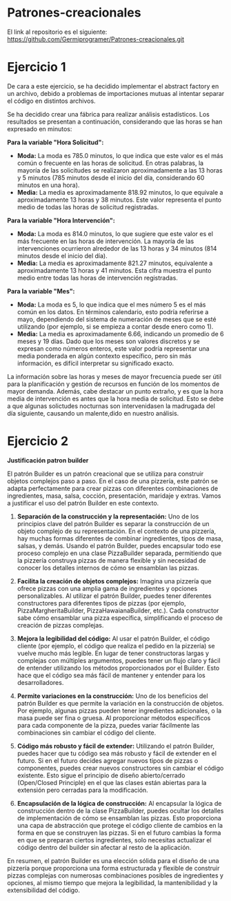 # Patrones-creacionales

El link al repositorio es el siguiente: https://github.com/Germiprogramer/Patrones-creacionales.git

# Ejercicio 1

De cara a este ejercicio, se ha decidido implementar el abstract factory en un archivo, debido a problemas de importaciones mutuas al intentar separar el código en distintos archivos.

Se ha decidido crear una fábrica para realizar análisis estadísticos. Los resultados se presentan a continuación, considerando que las horas se han expresado en minutos:

**Para la variable "Hora Solicitud":**
- **Moda:** La moda es 785.0 minutos, lo que indica que este valor es el más común o frecuente en las horas de solicitud. En otras palabras, la mayoría de las solicitudes se realizaron aproximadamente a las 13 horas y 5 minutos (785 minutos desde el inicio del día, considerando 60 minutos en una hora).
- **Media:** La media es aproximadamente 818.92 minutos, lo que equivale a aproximadamente 13 horas y 38 minutos. Este valor representa el punto medio de todas las horas de solicitud registradas.

**Para la variable "Hora Intervención":**
- **Moda:** La moda es 814.0 minutos, lo que sugiere que este valor es el más frecuente en las horas de intervención. La mayoría de las intervenciones ocurrieron alrededor de las 13 horas y 34 minutos (814 minutos desde el inicio del día).
- **Media:** La media es aproximadamente 821.27 minutos, equivalente a aproximadamente 13 horas y 41 minutos. Esta cifra muestra el punto medio entre todas las horas de intervención registradas.

**Para la variable "Mes":**
- **Moda:** La moda es 5, lo que indica que el mes número 5 es el más común en los datos. En términos calendario, esto podría referirse a mayo, dependiendo del sistema de numeración de meses que se esté utilizando (por ejemplo, si se empieza a contar desde enero como 1).
- **Media:** La media es aproximadamente 6.66, indicando un promedio de 6 meses y 19 días. Dado que los meses son valores discretos y se expresan como números enteros, este valor podría representar una media ponderada en algún contexto específico, pero sin más información, es difícil interpretar su significado exacto.

La información sobre las horas y meses de mayor frecuencia puede ser útil para la planificación y gestión de recursos en función de los momentos de mayor demanda. Además, cabe destacar un punto extraño, y es que la hora media de intervención es antes que la hora media de solicitud. Esto se debe a que algunas solictudes nocturnas son intervenidasen la madrugada del día siguiente, causando un malente,dido en nuestro análisis.

# Ejercicio 2

**Justificación patron builder**

El patrón Builder es un patrón creacional que se utiliza para construir objetos complejos paso a paso. En el caso de una pizzería, este patrón se adapta perfectamente para crear pizzas con diferentes combinaciones de ingredientes, masa, salsa, cocción, presentación, maridaje y extras. Vamos a justificar el uso del patrón Builder en este contexto.

1. **Separación de la construcción y la representación:** Uno de los principios clave del patrón Builder es separar la construcción de un objeto complejo de su representación. En el contexto de una pizzería, hay muchas formas diferentes de combinar ingredientes, tipos de masa, salsas, y demás. Usando el patrón Builder, puedes encapsular todo ese proceso complejo en una clase PizzaBuilder separada, permitiendo que la pizzería construya pizzas de manera flexible y sin necesidad de conocer los detalles internos de cómo se ensamblan las pizzas.

2. **Facilita la creación de objetos complejos:** Imagina una pizzería que ofrece pizzas con una amplia gama de ingredientes y opciones personalizables. Al utilizar el patrón Builder, puedes tener diferentes constructores para diferentes tipos de pizzas (por ejemplo, PizzaMargheritaBuilder, PizzaHawaianaBuilder, etc.). Cada constructor sabe cómo ensamblar una pizza específica, simplificando el proceso de creación de pizzas complejas.

3. **Mejora la legibilidad del código:** Al usar el patrón Builder, el código cliente (por ejemplo, el código que realiza el pedido en la pizzería) se vuelve mucho más legible. En lugar de tener constructoras largas y complejas con múltiples argumentos, puedes tener un flujo claro y fácil de entender utilizando los métodos proporcionados por el Builder. Esto hace que el código sea más fácil de mantener y entender para los desarrolladores.

4. **Permite variaciones en la construcción:** Uno de los beneficios del patrón Builder es que permite la variación en la construcción de objetos. Por ejemplo, algunas pizzas pueden tener ingredientes adicionales, o la masa puede ser fina o gruesa. Al proporcionar métodos específicos para cada componente de la pizza, puedes variar fácilmente las combinaciones sin cambiar el código del cliente.

5. **Código más robusto y fácil de extender:** Utilizando el patrón Builder, puedes hacer que tu código sea más robusto y fácil de extender en el futuro. Si en el futuro decides agregar nuevos tipos de pizzas o componentes, puedes crear nuevos constructores sin cambiar el código existente. Esto sigue el principio de diseño abierto/cerrado (Open/Closed Principle) en el que las clases están abiertas para la extensión pero cerradas para la modificación.

6. **Encapsulación de la lógica de construcción:** Al encapsular la lógica de construcción dentro de la clase PizzaBuilder, puedes ocultar los detalles de implementación de cómo se ensamblan las pizzas. Esto proporciona una capa de abstracción que protege el código cliente de cambios en la forma en que se construyen las pizzas. Si en el futuro cambias la forma en que se preparan ciertos ingredientes, solo necesitas actualizar el código dentro del builder sin afectar al resto de la aplicación.

En resumen, el patrón Builder es una elección sólida para el diseño de una pizzería porque proporciona una forma estructurada y flexible de construir pizzas complejas con numerosas combinaciones posibles de ingredientes y opciones, al mismo tiempo que mejora la legibilidad, la mantenibilidad y la extensibilidad del código.
